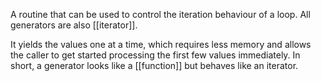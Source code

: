 A routine that can be used to control the iteration behaviour of a loop. All generators are also [[iterator]].

It yields the values one at a time, which requires less memory and allows the caller to get started processing the first few values immediately. In short, a generator looks like a [[function]] but behaves like an iterator.